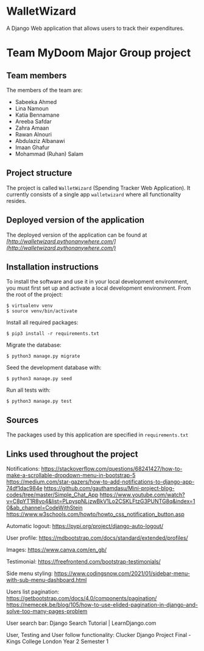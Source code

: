 # WalletWizard
A Django Web application that allows users to track their expenditures.

# Team MyDoom Major Group project

## Team members
The members of the team are:
- Sabeeka Ahmed
- Lina Namoun
- Katia Bennamane
- Areeba Safdar
- Zahra Amaan
- Rawan Alnouri
- Abdulaziz Albanawi
- Imaan Ghafur
- Mohammad (Ruhan) Salam

## Project structure
The project is called `WalletWizard` (Spending Tracker Web Application).  It currently consists of a single app `walletwizard` where all functionality resides.

## Deployed version of the application
The deployed version of the application can be found at *[http://walletwizard.pythonanywhere.com/](http://walletwizard.pythonanywhere.com/)*

## Installation instructions
To install the software and use it in your local development environment, you must first set up and activate a local development environment.  From the root of the project:

```
$ virtualenv venv
$ source venv/bin/activate
```

Install all required packages:

```
$ pip3 install -r requirements.txt
```

Migrate the database:

```
$ python3 manage.py migrate
```

Seed the development database with:

```
$ python3 manage.py seed
```

Run all tests with:
```
$ python3 manage.py test
```

## Sources
The packages used by this application are specified in `requirements.txt`

## Links used throughout the project
Notifications:
https://stackoverflow.com/questions/68241427/how-to-make-a-scrollable-dropdown-menu-in-bootstrap-5
https://medium.com/star-gazers/how-to-add-notifications-to-django-app-74df1dac984e
https://github.com/gauthamdasu/Mini-project-blog-codes/tree/master/Simple_Chat_App
https://www.youtube.com/watch?v=C8pYT1R8yo4&list=PLpyspNLjzwBkV1Lo2CSKLFtzG3PUNTG8q&index=10&ab_channel=CodeWithStein
https://www.w3schools.com/howto/howto_css_notification_button.asp

Automatic logout:
https://pypi.org/project/django-auto-logout/

User profile:
https://mdbootstrap.com/docs/standard/extended/profiles/

Images:
https://www.canva.com/en_gb/

Testimonial:
https://freefrontend.com/bootstrap-testimonials/

Side menu styling:
https://www.codingsnow.com/2021/01/sidebar-menu-with-sub-menu-dashboard.html

Users list pagination:
https://getbootstrap.com/docs/4.0/components/pagination/
https://nemecek.be/blog/105/how-to-use-elided-pagination-in-django-and-solve-too-many-pages-problem

User search bar:
Django Search Tutorial | LearnDjango.com

User, Testing and User follow functionality:
Clucker Django Project Final - Kings College London Year 2 Semester 1
